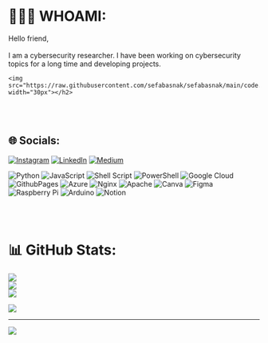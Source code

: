 # 👨🏻‍💻 WHOAMI:
Hello friend,<br><br>I am a cybersecurity researcher. I have been working on cybersecurity topics for a long time and developing projects.

```
<img src="https://raw.githubusercontent.com/sefabasnak/sefabasnak/main/code.gif" width="30px"></h2>
```

<br><br>

## 🌐 Socials:
[![Instagram](https://img.shields.io/badge/Instagram-%23E4405F.svg?logo=Instagram&logoColor=white)](https://instagram.com/sefabasnak) [![LinkedIn](https://img.shields.io/badge/LinkedIn-%230077B5.svg?logo=linkedin&logoColor=white)](https://linkedin.com/in/sefabasnak) [![Medium](https://img.shields.io/badge/Medium-12100E?logo=medium&logoColor=white)](https://medium.com/@sefabasnak) 

![Python](https://img.shields.io/badge/python-3670A0?style=flat-square&logo=python&logoColor=ffdd54) ![JavaScript](https://img.shields.io/badge/javascript-%23323330.svg?style=flat-square&logo=javascript&logoColor=%23F7DF1E) ![Shell Script](https://img.shields.io/badge/shell_script-%23121011.svg?style=flat-square&logo=gnu-bash&logoColor=white) ![PowerShell](https://img.shields.io/badge/PowerShell-%235391FE.svg?style=flat-square&logo=powershell&logoColor=white) ![Google Cloud](https://img.shields.io/badge/GoogleCloud-%234285F4.svg?style=flat-square&logo=google-cloud&logoColor=white) ![GithubPages](https://img.shields.io/badge/github%20pages-121013?style=flat-square&logo=github&logoColor=white) ![Azure](https://img.shields.io/badge/azure-%230072C6.svg?style=flat-square&logo=microsoftazure&logoColor=white) ![Nginx](https://img.shields.io/badge/nginx-%23009639.svg?style=flat-square&logo=nginx&logoColor=white) ![Apache](https://img.shields.io/badge/apache-%23D42029.svg?style=flat-square&logo=apache&logoColor=white) ![Canva](https://img.shields.io/badge/Canva-%2300C4CC.svg?style=flat-square&logo=Canva&logoColor=white) ![Figma](https://img.shields.io/badge/figma-%23F24E1E.svg?style=flat-square&logo=figma&logoColor=white) ![Raspberry Pi](https://img.shields.io/badge/-RaspberryPi-C51A4A?style=flat-square&logo=Raspberry-Pi) ![Arduino](https://img.shields.io/badge/-Arduino-00979D?style=flat-square&logo=Arduino&logoColor=white) ![Notion](https://img.shields.io/badge/Notion-%23000000.svg?style=flat-square&logo=notion&logoColor=white)

<br><br>
# 📊 GitHub Stats:
![](https://github-readme-stats.vercel.app/api?username=sefabasnak&theme=tokyonight&hide_border=false&include_all_commits=false&count_private=false)<br/>
![](https://github-readme-streak-stats.herokuapp.com/?user=sefabasnak&theme=tokyonight&hide_border=false)<br/>
![](https://github-readme-stats.vercel.app/api/top-langs/?username=sefabasnak&theme=tokyonight&hide_border=false&include_all_commits=false&count_private=false&layout=compact)

![](https://quotes-github-readme.vercel.app/api?type=horizontal&theme=tokyonight)

---
[![](https://visitcount.itsvg.in/api?id=sefabasnak&icon=0&color=12)](https://visitcount.itsvg.in)

<!-- Proudly created with GPRM ( https://gprm.itsvg.in ) -->
